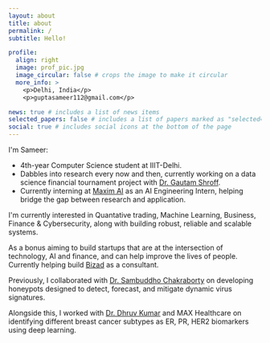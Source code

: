 ```yaml
---
layout: about
title: about
permalink: /
subtitle: Hello!

profile:
  align: right
  image: prof_pic.jpg
  image_circular: false # crops the image to make it circular
  more_info: >
    <p>Delhi, India</p>
    <p>guptasameer112@gmail.com</p>

news: true # includes a list of news items
selected_papers: false # includes a list of papers marked as "selected={true}"
social: true # includes social icons at the bottom of the page
---
```


I'm Sameer:
- 4th-year Computer Science student at IIIT-Delhi.
- Dabbles into research every now and then, currently working on a data science financial tournament project with [Dr. Gautam Shroff](https://iiitd.ac.in/gautam).
- Currently interning at [Maxim AI](https://www.getmaxim.ai/) as an AI Engineering Intern, helping bridge the gap between research and application.

I'm currently interested in Quantative trading, Machine Learning, Business, Finance & Cybersecurity, along with building robust, reliable and scalable systems. 

As a bonus aiming to build startups that are at the intersection of technology, AI and finance, and can help improve the lives of people. Currently helping build [Bizad](https://bizad.in) as a consultant.

Previously, I collaborated with [Dr. Sambuddho Chakraborty](https://iiitd.ac.in/sambuddho) on developing honeypots designed to detect, forecast, and mitigate dynamic virus signatures.

Alongside this, I worked with [Dr. Dhruv Kumar](https://iiitd.ac.in/dhruv) and MAX Healthcare on identifying different breast cancer subtypes as ER, PR, HER2 biomarkers using deep learning.